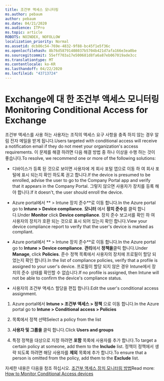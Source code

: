 ```yaml
---
title: 조건부 액세스 모니터링
ms.author: pebaum
author: pebaum
ms.date: 04/21/2020
ms.audience: ITPro
ms.topic: article
ROBOTS: NOINDEX, NOFOLLOW
localization_priority: Normal
ms.assetid: dcb86c54-769e-4832-9f88-bc45f1e5f36c
ms.openlocfilehash: 8b76d58791408037b5704b421d7afa166e3ea0be
ms.sourcegitcommit: 55eff703a17e500681d8fa6a87eb067019ade3cc
ms.translationtype: MT
ms.contentlocale: ko-KR
ms.lasthandoff: 04/22/2020
ms.locfileid: "43713724"
---
```

# <a name="monitoring-conditional-access-for-exchange"></a><span data-ttu-id="1c66f-102">Exchange에 대 한 조건부 액세스 모니터링</span><span class="sxs-lookup"><span data-stu-id="1c66f-102">Monitoring Conditional Access for Exchange</span></span>

<span data-ttu-id="1c66f-103">조건부 액세스를 사용 하는 사용자는 조직의 액세스 요구 사항을 충족 하지 않는 경우 알림 전자 메일을 받게 됩니다.</span><span class="sxs-lookup"><span data-stu-id="1c66f-103">Users targeted with conditional access will receive a notification email if they do not meet your organization's access requirements.</span></span> <span data-ttu-id="1c66f-104">이 문제를 해결 하려면 다음 해결 방법 중 하나 이상을 수행 하는 것이 좋습니다.</span><span class="sxs-lookup"><span data-stu-id="1c66f-104">To resolve, we recommend one or more of the following solutions:</span></span>
  
- <span data-ttu-id="1c66f-105">디바이스가 등록 된 것으로 보이면 사용자에 게 회사 포털 앱으로 이동 하 여 회사 포털에 표시 되는지 확인 하도록 권고 합니다.</span><span class="sxs-lookup"><span data-stu-id="1c66f-105">If the device is presumed to be enrolled, advise the user to go to the Company Portal app and verify that it appears in the Company Portal.</span></span> <span data-ttu-id="1c66f-106">그렇지 않으면 사용자가 장치를 등록 해야 합니다.</span><span class="sxs-lookup"><span data-stu-id="1c66f-106">If it doesn't, the user should enroll the device.</span></span>
    
- <span data-ttu-id="1c66f-107">Azure portal에서 \*\* \> Intune 장치 준수\*\*로 이동 합니다.</span><span class="sxs-lookup"><span data-stu-id="1c66f-107">In the Azure portal go to **Intune \> Device compliance**.</span></span> <span data-ttu-id="1c66f-108">**모니터** 에서 **장치 준수**를 클릭 합니다.</span><span class="sxs-lookup"><span data-stu-id="1c66f-108">Under **Monitor** click **Device compliance**.</span></span> <span data-ttu-id="1c66f-109">장치 준수 보고서를 확인 하 여 사용자의 장치가 호환 되는 것으로 표시 되어 있는지 확인 합니다.</span><span class="sxs-lookup"><span data-stu-id="1c66f-109">View your device compliance report to verify that the user's device is marked as compliant.</span></span> 
    
- <span data-ttu-id="1c66f-110">Azure portal에서 \*\* \> Intune 장치 준수\*\*로 이동 합니다.</span><span class="sxs-lookup"><span data-stu-id="1c66f-110">In the Azure portal go to **Intune \> Device compliance**.</span></span> <span data-ttu-id="1c66f-111">**관리**에서 **정책을**클릭 합니다.</span><span class="sxs-lookup"><span data-stu-id="1c66f-111">Under **Manage**, click **Policies**.</span></span> <span data-ttu-id="1c66f-112">준수 정책 목록에서 사용자의 장치에 프로필이 할당 되었는지 확인 합니다.</span><span class="sxs-lookup"><span data-stu-id="1c66f-112">In the list of compliance policies, verify that a profile is assigned to your user's device.</span></span> <span data-ttu-id="1c66f-113">프로필이 할당 되지 않은 경우 Intune에서 장치의 준수 상태를 확인할 수 없습니다.</span><span class="sxs-lookup"><span data-stu-id="1c66f-113">If no profile is assigned, then Intune will not be able to confirm the device's compliance status.</span></span> 
    
- <span data-ttu-id="1c66f-114">사용자의 조건부 액세스 할당을 편집 합니다.</span><span class="sxs-lookup"><span data-stu-id="1c66f-114">Edit the user's conditional access assignment.</span></span>
    
1. <span data-ttu-id="1c66f-115">Azure portal에서 **Intune \> 조건부 액세스 \> 정책** 으로 이동 합니다.</span><span class="sxs-lookup"><span data-stu-id="1c66f-115">In the Azure portal go to **Intune \> Conditional access \> Policies**</span></span>
    
2. <span data-ttu-id="1c66f-116">목록에서 정책 선택</span><span class="sxs-lookup"><span data-stu-id="1c66f-116">Select a policy from the list</span></span>
    
3. <span data-ttu-id="1c66f-117">**사용자 및 그룹을** 클릭 합니다.</span><span class="sxs-lookup"><span data-stu-id="1c66f-117">Click **Users and groups**</span></span>
    
4. <span data-ttu-id="1c66f-118">특정 정책을 대상으로 지정 하려면 **포함** 목록에 사용자를 추가 합니다.</span><span class="sxs-lookup"><span data-stu-id="1c66f-118">To target a certain policy at someone, add them to the **Include** list.</span></span> <span data-ttu-id="1c66f-119">정책이 정책에서 생략 되도록 하려면 해당 사용자를 **제외** 목록에 추가 합니다.</span><span class="sxs-lookup"><span data-stu-id="1c66f-119">To ensure that a person is omitted from the policy, add them to the **Exclude** list.</span></span> 
    
<span data-ttu-id="1c66f-120">자세한 내용은 다음을 참조 하십시오. [조건부 액세스 장치 모니터링 방법](https://docs.microsoft.com/intune/conditional-access-exchange-monitor)</span><span class="sxs-lookup"><span data-stu-id="1c66f-120">Read more: [How to Monitor Conditional Access devices](https://docs.microsoft.com/intune/conditional-access-exchange-monitor)</span></span>
  


